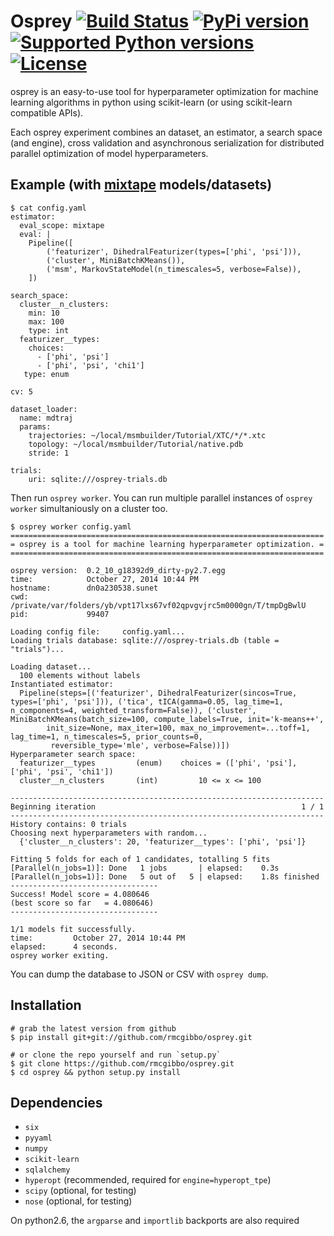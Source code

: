 Osprey [![Build Status](https://travis-ci.org/rmcgibbo/osprey.svg?branch=master)](https://travis-ci.org/rmcgibbo/osprey) [![PyPi version](https://pypip.in/v/osprey/badge.png)](https://pypi.python.org/pypi/osprey/) [![Supported Python versions](https://pypip.in/py_versions/osprey/badge.svg)](https://pypi.python.org/pypi/osprey/) [![License](https://pypip.in/license/osprey/badge.svg)](https://pypi.python.org/pypi/osprey/)
======

osprey is an easy-to-use tool for hyperparameter optimization for machine
learning algorithms in python using scikit-learn (or using scikit-learn
compatible APIs).

Each osprey experiment combines an dataset, an estimator, a search space
(and engine), cross validation and asynchronous serialization for distributed
parallel optimization of model hyperparameters.

Example (with [mixtape](https://github.com/rmcgibbo/mixtape) models/datasets)
-------------------------------------------------------------
```
$ cat config.yaml
estimator:
  eval_scope: mixtape
  eval: |
    Pipeline([
        ('featurizer', DihedralFeaturizer(types=['phi', 'psi'])),
        ('cluster', MiniBatchKMeans()),
        ('msm', MarkovStateModel(n_timescales=5, verbose=False)),
    ])

search_space:
  cluster__n_clusters:
    min: 10
    max: 100
    type: int
  featurizer__types:
    choices:
      - ['phi', 'psi']
      - ['phi', 'psi', 'chi1']
   type: enum

cv: 5

dataset_loader:
  name: mdtraj
  params:
    trajectories: ~/local/msmbuilder/Tutorial/XTC/*/*.xtc
    topology: ~/local/msmbuilder/Tutorial/native.pdb
    stride: 1

trials:
    uri: sqlite:///osprey-trials.db
```

Then run `osprey worker`. You can run multiple parallel instances
of `osprey worker` simultaniously on a cluster too.

```
$ osprey worker config.yaml
======================================================================
= osprey is a tool for machine learning hyperparameter optimization. =
======================================================================

osprey version:  0.2_10_g18392d9_dirty-py2.7.egg
time:            October 27, 2014 10:44 PM
hostname:        dn0a230538.sunet
cwd:             /private/var/folders/yb/vpt17lxs67vf02qpvgvjrc5m0000gn/T/tmpDgBwlU
pid:             99407

Loading config file:     config.yaml...
Loading trials database: sqlite:///osprey-trials.db (table = "trials")...

Loading dataset...
  100 elements without labels
Instantiated estimator:
  Pipeline(steps=[('featurizer', DihedralFeaturizer(sincos=True, types=['phi', 'psi'])), ('tica', tICA(gamma=0.05, lag_time=1, n_components=4, weighted_transform=False)), ('cluster', MiniBatchKMeans(batch_size=100, compute_labels=True, init='k-means++',
        init_size=None, max_iter=100, max_no_improvement=...toff=1, lag_time=1, n_timescales=5, prior_counts=0,
         reversible_type='mle', verbose=False))])
Hyperparameter search space:
  featurizer__types        	(enum)    choices = (['phi', 'psi'], ['phi', 'psi', 'chi1'])
  cluster__n_clusters      	(int)         10 <= x <= 100

----------------------------------------------------------------------
Beginning iteration                                              1 / 1
----------------------------------------------------------------------
History contains: 0 trials
Choosing next hyperparameters with random...
  {'cluster__n_clusters': 20, 'featurizer__types': ['phi', 'psi']}

Fitting 5 folds for each of 1 candidates, totalling 5 fits
[Parallel(n_jobs=1)]: Done   1 jobs       | elapsed:    0.3s
[Parallel(n_jobs=1)]: Done   5 out of   5 | elapsed:    1.8s finished
---------------------------------
Success! Model score = 4.080646
(best score so far   = 4.080646)
---------------------------------

1/1 models fit successfully.
time:         October 27, 2014 10:44 PM
elapsed:      4 seconds.
osprey worker exiting.
```
You can dump the database to JSON or CSV with `osprey dump`.


Installation
------------
```
# grab the latest version from github
$ pip install git+git://github.com/rmcgibbo/osprey.git
```

```
# or clone the repo yourself and run `setup.py`
$ git clone https://github.com/rmcgibbo/osprey.git
$ cd osprey && python setup.py install
```

Dependencies
------------
- `six`
- `pyyaml`
- `numpy`
- `scikit-learn`
- `sqlalchemy`
- `hyperopt` (recommended, required for `engine=hyperopt_tpe`)
- `scipy` (optional, for testing)
- `nose` (optional, for testing)

On python2.6, the `argparse` and `importlib` backports are also required
